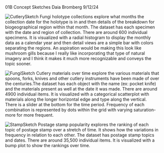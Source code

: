 01B Concept Sketches
Daia Bromberg 9/12/24

![CutlerySketch](https://github.com/user-attachments/assets/7834713f-7aae-45a7-8776-a96494d61ce0)
Fungi holotype collections explore what months the collection date for the holotype is in and then details of the breakdown for biogeographical region within that month. The dataset has each specimen with the date and region of collection. There are around 600 individual specimens. It is visualized with a radial histogram to display the monthly data as a calendar year and then detail views are a simple bar with colors separating the regions. An aspiration would be making this look like mushroom gills because I really like incorporating that type of natural imagery and I think it makes it much more recognizable and conveys the topic sooner.  

![FungiSketch](https://github.com/user-attachments/assets/9a6aaacf-52ef-49d4-99a3-c04345c65da6)
Cutlery materials over time explore the various materials that spoons, forks, knives and other cutlery instruments have been made of over the centuries.The dataset has each object with the name (ex: pocket knife) and the materials present as well at the date it was made. There are around 4900 individual items. It is visualized with a categorical scatterplot with materials along the longer horizontal edge and type along the vertical. There is a slider at the bottom for the time period. Frequency of each combination is represented by dots within the grid with varying saturation- more for more frequent.

![StampSketch](https://github.com/user-attachments/assets/8956a544-1ad0-40c0-91ed-b77a0240a29f)
Postage stamp popularity explores the ranking of each topic of postage stamp over a stretch of time. It shows how the variations in frequency in relation to each other. The dataset has postage stamp topics and dates. There are around 35,500 individual items. It is visualized with a bump plot to show the rankings over time.
